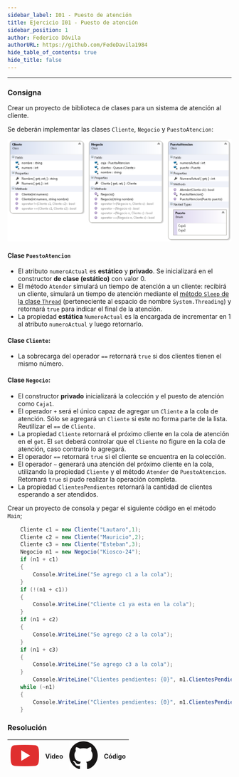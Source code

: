 ```yaml
---
sidebar_label: I01 - Puesto de atención
title: Ejercicio I01 - Puesto de atención
sidebar_position: 1
author: Federico Dávila
authorURL: https://github.com/FedeDavila1984
hide_table_of_contents: true
hide_title: false
---
```

---

### Consigna
Crear un proyecto de biblioteca de clases para un sistema de atención al cliente. 

Se deberán implementar las clases `Cliente`, `Negocio` y `PuestoAtencion`:

![Diagrama de clases](/clases/07-encapsulamiento/Ejercicios/diagramaPuestoAtencion.PNG)

#### Clase `PuestoAtencion`
+ El atributo `numeroActual` es **estático** y **privado**. Se inicializará en el constructor **de clase (estático)** con valor 0.
+ El método `Atender` simulará un tiempo de atención a un cliente: recibirá un cliente, simulará un tiempo de atención mediante el [método `Sleep` de la clase `Thread`](https://docs.microsoft.com/en-us/dotnet/api/system.threading.thread.sleep?view=net-5.0) (perteneciente al espacio de nombre `System.Threading`) y retornará `true` para indicar el final de la atención.
+ La propiedad **estática** `NumeroActual` es la encargada de incrementar en 1 al atributo `numeroActual` y luego retornarlo.

#### Clase `Cliente`:
+ La sobrecarga del operador `==` retornará `true` si dos clientes tienen el mismo número.

#### Clase `Negocio`:
+ El constructor **privado** inicializará la colección y el puesto de atención como `Caja1`. 
+ El operador `+` será el único capaz de agregar un `Cliente` a la cola de atención. Sólo se agregará un `Cliente` si este no forma parte de la lista. Reutilizar el `==` de `Cliente`.
+ La propiedad `Cliente` retornará el próximo cliente en la cola de atención en el `get`. El `set` deberá controlar que el `Cliente` no figure en la cola de atención, caso contrario lo agregará.
+ El operador `==` retornará `true` si el cliente se encuentra en la colección.
+ El operador `~` generará una atención del próximo cliente en la cola, utilizando la propiedad `Cliente` y el método `Atender` de `PuestoAtencion`. Retornará `true` si pudo realizar la operación completa.
+ La propiedad `ClientesPendientes` retornará la cantidad de clientes esperando a ser atendidos.

Crear un proyecto de consola y pegar el siguiente código en el método `Main`;
```csharp
    Cliente c1 = new Cliente("Lautaro",1);
    Cliente c2 = new Cliente("Mauricio",2);
    Cliente c3 = new Cliente("Esteban",3);
    Negocio n1 = new Negocio("Kiosco-24");
    if (n1 + c1)
    {
        Console.WriteLine("Se agrego c1 a la cola");
    }
    if (!(n1 + c1))
    {
        Console.WriteLine("Cliente c1 ya esta en la cola");
    }
    if (n1 + c2)
    {
        Console.WriteLine("Se agrego c2 a la cola");
    }
    if (n1 + c3)
    {
        Console.WriteLine("Se agrego c3 a la cola");
    }
        Console.WriteLine("Clientes pendientes: {0}", n1.ClientesPendientes);
    while (~n1)
    {
        Console.WriteLine("Clientes pendientes: {0}", n1.ClientesPendientes);
    }
```

### Resolución
| ![img](/base/youtube.svg) | Video | ![img](/base/github.svg) | Código |
| :-----------------------: | :---: | :----------------------: | :----: |